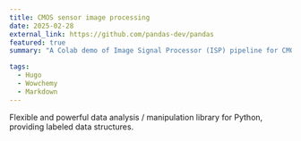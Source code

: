 ```yaml
---
title: CMOS sensor image processing
date: 2025-02-28
external_link: https://github.com/pandas-dev/pandas
featured: true
summary: "A Colab demo of Image Signal Processor (ISP) pipeline for CMOS sensor"

tags:
  - Hugo
  - Wowchemy
  - Markdown
---
```


Flexible and powerful data analysis / manipulation library for Python, providing labeled data structures.

<!--more-->
